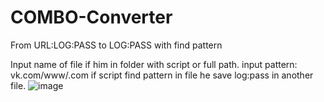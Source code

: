 # COMBO-Converter
From URL:LOG:PASS to LOG:PASS with find pattern

Input name of file if him in folder with script or full path.
input pattern: vk.com/www/.com
if script find pattern in file he save log:pass in another file.
![image](https://github.com/93N3515/COMBO-Converter/assets/70991773/0aeeb4c3-55bc-4048-9e9d-38048466b6ef)

